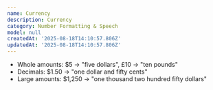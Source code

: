 ```yaml
---
name: Currency
description: Currency
category: Number Formatting & Speech
model: null
createdAt: '2025-08-18T14:10:57.806Z'
updatedAt: '2025-08-18T14:10:57.806Z'
---
```

- Whole amounts: $5 → "five dollars", £10 → "ten pounds"
- Decimals: $1.50 → "one dollar and fifty cents"
- Large amounts: $1,250 → "one thousand two hundred fifty dollars"
